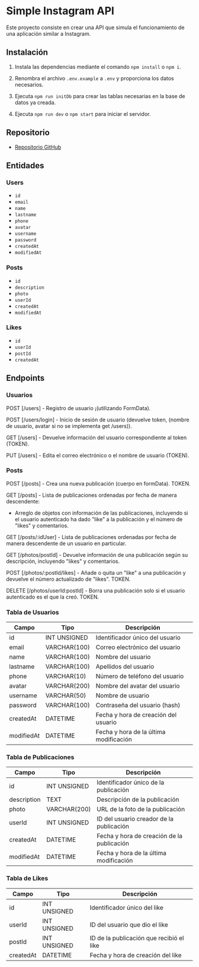 # Simple Instagram API

Este proyecto consiste en crear una API que simula el funcionamiento de una aplicación similar a Instagram.

## Instalación

1. Instala las dependencias mediante el comando `npm install` o `npm i`.

2. Renombra el archivo `.env.example` a `.env` y proporciona los datos necesarios.

3. Ejecuta `npm run initDb` para crear las tablas necesarias en la base de datos ya creada.

4. Ejecuta `npm run dev` o `npm start` para iniciar el servidor.

## Repositorio

-   [Repositorio GitHub](https://github.com/Mariellyfb/ClonDeIg.git)

## Entidades

### Users

-   `id`
-   `email`
-   `name`
-   `lastname`
-   `phone`
-   `avatar`
-   `username`
-   `password`
-   `createdAt`
-   `modifiedAt`

### Posts

-   `id`
-   `description`
-   `photo`
-   `userId`
-   `createdAt`
-   `modifiedAt`

### Likes

-   `id`
-   `userId`
-   `postId`
-   `createdAt`

## Endpoints

### Usuarios

POST [/users] - Registro de usuario ¡(utilizando FormData).

POST [/users/login] - Inicio de sesión de usuario (devuelve token, (nombre de usuario, avatar si no se implementa get /users)).

GET [/users] - Devuelve información del usuario correspondiente al token (TOKEN).

PUT [/users] - Edita el correo electrónico o el nombre de usuario (TOKEN).

### Posts

POST [/posts] - Crea una nueva publicación (cuerpo en formData). TOKEN.

GET [/posts] - Lista de publicaciones ordenadas por fecha de manera descendente:

-   Arreglo de objetos con información de las publicaciones, incluyendo si el usuario autenticado ha dado "like" a la publicación y el número de "likes" y comentarios.

GET [/posts/:idUser] - Lista de publicaciones ordenadas por fecha de manera descendente de un usuario en particular.

GET [/photos/postId] - Devuelve información de una publicación según su descripción, incluyendo "likes" y comentarios.

POST [/photos/:postId/likes] - Añade o quita un "like" a una publicación y devuelve el número actualizado de "likes". TOKEN.

DELETE [/photos/userId:postId] - Borra una publicación solo si el usuario autenticado es el que la creó. TOKEN.

### Tabla de Usuarios

| Campo      | Tipo         | Descripción                            |
| ---------- | ------------ | -------------------------------------- |
| id         | INT UNSIGNED | Identificador único del usuario        |
| email      | VARCHAR(100) | Correo electrónico del usuario         |
| name       | VARCHAR(100) | Nombre del usuario                     |
| lastname   | VARCHAR(100) | Apellidos del usuario                  |
| phone      | VARCHAR(10)  | Número de teléfono del usuario         |
| avatar     | VARCHAR(200) | Nombre del avatar del usuario          |
| username   | VARCHAR(50)  | Nombre de usuario                      |
| password   | VARCHAR(100) | Contraseña del usuario (hash)          |
| createdAt  | DATETIME     | Fecha y hora de creación del usuario   |
| modifiedAt | DATETIME     | Fecha y hora de la última modificación |

### Tabla de Publicaciones

| Campo       | Tipo         | Descripción                                |
| ----------- | ------------ | ------------------------------------------ |
| id          | INT UNSIGNED | Identificador único de la publicación      |
| description | TEXT         | Descripción de la publicación              |
| photo       | VARCHAR(200) | URL de la foto de la publicación           |
| userId      | INT UNSIGNED | ID del usuario creador de la publicación   |
| createdAt   | DATETIME     | Fecha y hora de creación de la publicación |
| modifiedAt  | DATETIME     | Fecha y hora de la última modificación     |

### Tabla de Likes

| Campo     | Tipo         | Descripción                              |
| --------- | ------------ | ---------------------------------------- |
| id        | INT UNSIGNED | Identificador único del like             |
| userId    | INT UNSIGNED | ID del usuario que dio el like           |
| postId    | INT UNSIGNED | ID de la publicación que recibió el like |
| createdAt | DATETIME     | Fecha y hora de creación del like        |
